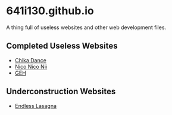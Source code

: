 # 641i130.github.io
A thing full of useless websites and other web development files.

## Completed Useless Websites
+ [Chika Dance](https://641i130.github.io/Chika/index.html)
+ [Nico Nico Nii](https://641i130.github.io/nico-nico-nii/index.html)
+ [GEH](https://641i130.github.io/geh/index.html)

## Underconstruction Websites
+ [Endless Lasagna](https://641i130.github.io/endless-lasagna/index.html)
